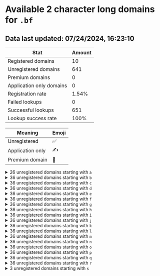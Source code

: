 # Available 2 character long domains for `.bf`

## Data last updated: 07/24/2024, 16:23:10

|Stat|Amount|
|--|--|
|Registered domains|10|
|Unregistered domains|641|
|Premium domains|0|
|Application only domains|0|
|Registration rate|1.54%|
|Failed lookups|0|
|Successful lookups|651|
|Lookup success rate|100%|


|Meaning|Emoji|
|--|--|
|Unregistered|:white_check_mark:|
|Application only|:writing_hand:|
|Premium domain|:gem:|

<details>
<summary>26 unregistered domains starting with <bold><code>a</code></bold></summary>

|Type|Domain|
|--|--|
|:white_check_mark:|`a0.bf`|
|:white_check_mark:|`a1.bf`|
|:white_check_mark:|`a2.bf`|
|:white_check_mark:|`a3.bf`|
|:white_check_mark:|`a4.bf`|
|:white_check_mark:|`a5.bf`|
|:white_check_mark:|`a6.bf`|
|:white_check_mark:|`a7.bf`|
|:white_check_mark:|`a8.bf`|
|:white_check_mark:|`a9.bf`|
|:white_check_mark:|`ak.bf`|
|:white_check_mark:|`al.bf`|
|:white_check_mark:|`am.bf`|
|:white_check_mark:|`an.bf`|
|:white_check_mark:|`ao.bf`|
|:white_check_mark:|`ap.bf`|
|:white_check_mark:|`aq.bf`|
|:white_check_mark:|`ar.bf`|
|:white_check_mark:|`as.bf`|
|:white_check_mark:|`at.bf`|
|:white_check_mark:|`au.bf`|
|:white_check_mark:|`av.bf`|
|:white_check_mark:|`aw.bf`|
|:white_check_mark:|`ax.bf`|
|:white_check_mark:|`ay.bf`|
|:white_check_mark:|`az.bf`|
</details>
<details>
<summary>36 unregistered domains starting with <bold><code>b</code></bold></summary>

|Type|Domain|
|--|--|
|:white_check_mark:|`b0.bf`|
|:white_check_mark:|`b1.bf`|
|:white_check_mark:|`b2.bf`|
|:white_check_mark:|`b3.bf`|
|:white_check_mark:|`b4.bf`|
|:white_check_mark:|`b5.bf`|
|:white_check_mark:|`b6.bf`|
|:white_check_mark:|`b7.bf`|
|:white_check_mark:|`b8.bf`|
|:white_check_mark:|`b9.bf`|
|:white_check_mark:|`ba.bf`|
|:white_check_mark:|`bb.bf`|
|:white_check_mark:|`bc.bf`|
|:white_check_mark:|`bd.bf`|
|:white_check_mark:|`be.bf`|
|:white_check_mark:|`bf.bf`|
|:white_check_mark:|`bg.bf`|
|:white_check_mark:|`bh.bf`|
|:white_check_mark:|`bi.bf`|
|:white_check_mark:|`bj.bf`|
|:white_check_mark:|`bk.bf`|
|:white_check_mark:|`bl.bf`|
|:white_check_mark:|`bm.bf`|
|:white_check_mark:|`bn.bf`|
|:white_check_mark:|`bo.bf`|
|:white_check_mark:|`bp.bf`|
|:white_check_mark:|`bq.bf`|
|:white_check_mark:|`br.bf`|
|:white_check_mark:|`bs.bf`|
|:white_check_mark:|`bt.bf`|
|:white_check_mark:|`bu.bf`|
|:white_check_mark:|`bv.bf`|
|:white_check_mark:|`bw.bf`|
|:white_check_mark:|`bx.bf`|
|:white_check_mark:|`by.bf`|
|:white_check_mark:|`bz.bf`|
</details>
<details>
<summary>36 unregistered domains starting with <bold><code>c</code></bold></summary>

|Type|Domain|
|--|--|
|:white_check_mark:|`c0.bf`|
|:white_check_mark:|`c1.bf`|
|:white_check_mark:|`c2.bf`|
|:white_check_mark:|`c3.bf`|
|:white_check_mark:|`c4.bf`|
|:white_check_mark:|`c5.bf`|
|:white_check_mark:|`c6.bf`|
|:white_check_mark:|`c7.bf`|
|:white_check_mark:|`c8.bf`|
|:white_check_mark:|`c9.bf`|
|:white_check_mark:|`ca.bf`|
|:white_check_mark:|`cb.bf`|
|:white_check_mark:|`cc.bf`|
|:white_check_mark:|`cd.bf`|
|:white_check_mark:|`ce.bf`|
|:white_check_mark:|`cf.bf`|
|:white_check_mark:|`cg.bf`|
|:white_check_mark:|`ch.bf`|
|:white_check_mark:|`ci.bf`|
|:white_check_mark:|`cj.bf`|
|:white_check_mark:|`ck.bf`|
|:white_check_mark:|`cl.bf`|
|:white_check_mark:|`cm.bf`|
|:white_check_mark:|`cn.bf`|
|:white_check_mark:|`co.bf`|
|:white_check_mark:|`cp.bf`|
|:white_check_mark:|`cq.bf`|
|:white_check_mark:|`cr.bf`|
|:white_check_mark:|`cs.bf`|
|:white_check_mark:|`ct.bf`|
|:white_check_mark:|`cu.bf`|
|:white_check_mark:|`cv.bf`|
|:white_check_mark:|`cw.bf`|
|:white_check_mark:|`cx.bf`|
|:white_check_mark:|`cy.bf`|
|:white_check_mark:|`cz.bf`|
</details>
<details>
<summary>36 unregistered domains starting with <bold><code>d</code></bold></summary>

|Type|Domain|
|--|--|
|:white_check_mark:|`d0.bf`|
|:white_check_mark:|`d1.bf`|
|:white_check_mark:|`d2.bf`|
|:white_check_mark:|`d3.bf`|
|:white_check_mark:|`d4.bf`|
|:white_check_mark:|`d5.bf`|
|:white_check_mark:|`d6.bf`|
|:white_check_mark:|`d7.bf`|
|:white_check_mark:|`d8.bf`|
|:white_check_mark:|`d9.bf`|
|:white_check_mark:|`da.bf`|
|:white_check_mark:|`db.bf`|
|:white_check_mark:|`dc.bf`|
|:white_check_mark:|`dd.bf`|
|:white_check_mark:|`de.bf`|
|:white_check_mark:|`df.bf`|
|:white_check_mark:|`dg.bf`|
|:white_check_mark:|`dh.bf`|
|:white_check_mark:|`di.bf`|
|:white_check_mark:|`dj.bf`|
|:white_check_mark:|`dk.bf`|
|:white_check_mark:|`dl.bf`|
|:white_check_mark:|`dm.bf`|
|:white_check_mark:|`dn.bf`|
|:white_check_mark:|`do.bf`|
|:white_check_mark:|`dp.bf`|
|:white_check_mark:|`dq.bf`|
|:white_check_mark:|`dr.bf`|
|:white_check_mark:|`ds.bf`|
|:white_check_mark:|`dt.bf`|
|:white_check_mark:|`du.bf`|
|:white_check_mark:|`dv.bf`|
|:white_check_mark:|`dw.bf`|
|:white_check_mark:|`dx.bf`|
|:white_check_mark:|`dy.bf`|
|:white_check_mark:|`dz.bf`|
</details>
<details>
<summary>36 unregistered domains starting with <bold><code>e</code></bold></summary>

|Type|Domain|
|--|--|
|:white_check_mark:|`e0.bf`|
|:white_check_mark:|`e1.bf`|
|:white_check_mark:|`e2.bf`|
|:white_check_mark:|`e3.bf`|
|:white_check_mark:|`e4.bf`|
|:white_check_mark:|`e5.bf`|
|:white_check_mark:|`e6.bf`|
|:white_check_mark:|`e7.bf`|
|:white_check_mark:|`e8.bf`|
|:white_check_mark:|`e9.bf`|
|:white_check_mark:|`ea.bf`|
|:white_check_mark:|`eb.bf`|
|:white_check_mark:|`ec.bf`|
|:white_check_mark:|`ed.bf`|
|:white_check_mark:|`ee.bf`|
|:white_check_mark:|`ef.bf`|
|:white_check_mark:|`eg.bf`|
|:white_check_mark:|`eh.bf`|
|:white_check_mark:|`ei.bf`|
|:white_check_mark:|`ej.bf`|
|:white_check_mark:|`ek.bf`|
|:white_check_mark:|`el.bf`|
|:white_check_mark:|`em.bf`|
|:white_check_mark:|`en.bf`|
|:white_check_mark:|`eo.bf`|
|:white_check_mark:|`ep.bf`|
|:white_check_mark:|`eq.bf`|
|:white_check_mark:|`er.bf`|
|:white_check_mark:|`es.bf`|
|:white_check_mark:|`et.bf`|
|:white_check_mark:|`eu.bf`|
|:white_check_mark:|`ev.bf`|
|:white_check_mark:|`ew.bf`|
|:white_check_mark:|`ex.bf`|
|:white_check_mark:|`ey.bf`|
|:white_check_mark:|`ez.bf`|
</details>
<details>
<summary>36 unregistered domains starting with <bold><code>f</code></bold></summary>

|Type|Domain|
|--|--|
|:white_check_mark:|`f0.bf`|
|:white_check_mark:|`f1.bf`|
|:white_check_mark:|`f2.bf`|
|:white_check_mark:|`f3.bf`|
|:white_check_mark:|`f4.bf`|
|:white_check_mark:|`f5.bf`|
|:white_check_mark:|`f6.bf`|
|:white_check_mark:|`f7.bf`|
|:white_check_mark:|`f8.bf`|
|:white_check_mark:|`f9.bf`|
|:white_check_mark:|`fa.bf`|
|:white_check_mark:|`fb.bf`|
|:white_check_mark:|`fc.bf`|
|:white_check_mark:|`fd.bf`|
|:white_check_mark:|`fe.bf`|
|:white_check_mark:|`ff.bf`|
|:white_check_mark:|`fg.bf`|
|:white_check_mark:|`fh.bf`|
|:white_check_mark:|`fi.bf`|
|:white_check_mark:|`fj.bf`|
|:white_check_mark:|`fk.bf`|
|:white_check_mark:|`fl.bf`|
|:white_check_mark:|`fm.bf`|
|:white_check_mark:|`fn.bf`|
|:white_check_mark:|`fo.bf`|
|:white_check_mark:|`fp.bf`|
|:white_check_mark:|`fq.bf`|
|:white_check_mark:|`fr.bf`|
|:white_check_mark:|`fs.bf`|
|:white_check_mark:|`ft.bf`|
|:white_check_mark:|`fu.bf`|
|:white_check_mark:|`fv.bf`|
|:white_check_mark:|`fw.bf`|
|:white_check_mark:|`fx.bf`|
|:white_check_mark:|`fy.bf`|
|:white_check_mark:|`fz.bf`|
</details>
<details>
<summary>36 unregistered domains starting with <bold><code>g</code></bold></summary>

|Type|Domain|
|--|--|
|:white_check_mark:|`g0.bf`|
|:white_check_mark:|`g1.bf`|
|:white_check_mark:|`g2.bf`|
|:white_check_mark:|`g3.bf`|
|:white_check_mark:|`g4.bf`|
|:white_check_mark:|`g5.bf`|
|:white_check_mark:|`g6.bf`|
|:white_check_mark:|`g7.bf`|
|:white_check_mark:|`g8.bf`|
|:white_check_mark:|`g9.bf`|
|:white_check_mark:|`ga.bf`|
|:white_check_mark:|`gb.bf`|
|:white_check_mark:|`gc.bf`|
|:white_check_mark:|`gd.bf`|
|:white_check_mark:|`ge.bf`|
|:white_check_mark:|`gf.bf`|
|:white_check_mark:|`gg.bf`|
|:white_check_mark:|`gh.bf`|
|:white_check_mark:|`gi.bf`|
|:white_check_mark:|`gj.bf`|
|:white_check_mark:|`gk.bf`|
|:white_check_mark:|`gl.bf`|
|:white_check_mark:|`gm.bf`|
|:white_check_mark:|`gn.bf`|
|:white_check_mark:|`go.bf`|
|:white_check_mark:|`gp.bf`|
|:white_check_mark:|`gq.bf`|
|:white_check_mark:|`gr.bf`|
|:white_check_mark:|`gs.bf`|
|:white_check_mark:|`gt.bf`|
|:white_check_mark:|`gu.bf`|
|:white_check_mark:|`gv.bf`|
|:white_check_mark:|`gw.bf`|
|:white_check_mark:|`gx.bf`|
|:white_check_mark:|`gy.bf`|
|:white_check_mark:|`gz.bf`|
</details>
<details>
<summary>36 unregistered domains starting with <bold><code>h</code></bold></summary>

|Type|Domain|
|--|--|
|:white_check_mark:|`h0.bf`|
|:white_check_mark:|`h1.bf`|
|:white_check_mark:|`h2.bf`|
|:white_check_mark:|`h3.bf`|
|:white_check_mark:|`h4.bf`|
|:white_check_mark:|`h5.bf`|
|:white_check_mark:|`h6.bf`|
|:white_check_mark:|`h7.bf`|
|:white_check_mark:|`h8.bf`|
|:white_check_mark:|`h9.bf`|
|:white_check_mark:|`ha.bf`|
|:white_check_mark:|`hb.bf`|
|:white_check_mark:|`hc.bf`|
|:white_check_mark:|`hd.bf`|
|:white_check_mark:|`he.bf`|
|:white_check_mark:|`hf.bf`|
|:white_check_mark:|`hg.bf`|
|:white_check_mark:|`hh.bf`|
|:white_check_mark:|`hi.bf`|
|:white_check_mark:|`hj.bf`|
|:white_check_mark:|`hk.bf`|
|:white_check_mark:|`hl.bf`|
|:white_check_mark:|`hm.bf`|
|:white_check_mark:|`hn.bf`|
|:white_check_mark:|`ho.bf`|
|:white_check_mark:|`hp.bf`|
|:white_check_mark:|`hq.bf`|
|:white_check_mark:|`hr.bf`|
|:white_check_mark:|`hs.bf`|
|:white_check_mark:|`ht.bf`|
|:white_check_mark:|`hu.bf`|
|:white_check_mark:|`hv.bf`|
|:white_check_mark:|`hw.bf`|
|:white_check_mark:|`hx.bf`|
|:white_check_mark:|`hy.bf`|
|:white_check_mark:|`hz.bf`|
</details>
<details>
<summary>36 unregistered domains starting with <bold><code>i</code></bold></summary>

|Type|Domain|
|--|--|
|:white_check_mark:|`i0.bf`|
|:white_check_mark:|`i1.bf`|
|:white_check_mark:|`i2.bf`|
|:white_check_mark:|`i3.bf`|
|:white_check_mark:|`i4.bf`|
|:white_check_mark:|`i5.bf`|
|:white_check_mark:|`i6.bf`|
|:white_check_mark:|`i7.bf`|
|:white_check_mark:|`i8.bf`|
|:white_check_mark:|`i9.bf`|
|:white_check_mark:|`ia.bf`|
|:white_check_mark:|`ib.bf`|
|:white_check_mark:|`ic.bf`|
|:white_check_mark:|`id.bf`|
|:white_check_mark:|`ie.bf`|
|:white_check_mark:|`if.bf`|
|:white_check_mark:|`ig.bf`|
|:white_check_mark:|`ih.bf`|
|:white_check_mark:|`ii.bf`|
|:white_check_mark:|`ij.bf`|
|:white_check_mark:|`ik.bf`|
|:white_check_mark:|`il.bf`|
|:white_check_mark:|`im.bf`|
|:white_check_mark:|`in.bf`|
|:white_check_mark:|`io.bf`|
|:white_check_mark:|`ip.bf`|
|:white_check_mark:|`iq.bf`|
|:white_check_mark:|`ir.bf`|
|:white_check_mark:|`is.bf`|
|:white_check_mark:|`it.bf`|
|:white_check_mark:|`iu.bf`|
|:white_check_mark:|`iv.bf`|
|:white_check_mark:|`iw.bf`|
|:white_check_mark:|`ix.bf`|
|:white_check_mark:|`iy.bf`|
|:white_check_mark:|`iz.bf`|
</details>
<details>
<summary>36 unregistered domains starting with <bold><code>j</code></bold></summary>

|Type|Domain|
|--|--|
|:white_check_mark:|`j0.bf`|
|:white_check_mark:|`j1.bf`|
|:white_check_mark:|`j2.bf`|
|:white_check_mark:|`j3.bf`|
|:white_check_mark:|`j4.bf`|
|:white_check_mark:|`j5.bf`|
|:white_check_mark:|`j6.bf`|
|:white_check_mark:|`j7.bf`|
|:white_check_mark:|`j8.bf`|
|:white_check_mark:|`j9.bf`|
|:white_check_mark:|`ja.bf`|
|:white_check_mark:|`jb.bf`|
|:white_check_mark:|`jc.bf`|
|:white_check_mark:|`jd.bf`|
|:white_check_mark:|`je.bf`|
|:white_check_mark:|`jf.bf`|
|:white_check_mark:|`jg.bf`|
|:white_check_mark:|`jh.bf`|
|:white_check_mark:|`ji.bf`|
|:white_check_mark:|`jj.bf`|
|:white_check_mark:|`jk.bf`|
|:white_check_mark:|`jl.bf`|
|:white_check_mark:|`jm.bf`|
|:white_check_mark:|`jn.bf`|
|:white_check_mark:|`jo.bf`|
|:white_check_mark:|`jp.bf`|
|:white_check_mark:|`jq.bf`|
|:white_check_mark:|`jr.bf`|
|:white_check_mark:|`js.bf`|
|:white_check_mark:|`jt.bf`|
|:white_check_mark:|`ju.bf`|
|:white_check_mark:|`jv.bf`|
|:white_check_mark:|`jw.bf`|
|:white_check_mark:|`jx.bf`|
|:white_check_mark:|`jy.bf`|
|:white_check_mark:|`jz.bf`|
</details>
<details>
<summary>36 unregistered domains starting with <bold><code>k</code></bold></summary>

|Type|Domain|
|--|--|
|:white_check_mark:|`k0.bf`|
|:white_check_mark:|`k1.bf`|
|:white_check_mark:|`k2.bf`|
|:white_check_mark:|`k3.bf`|
|:white_check_mark:|`k4.bf`|
|:white_check_mark:|`k5.bf`|
|:white_check_mark:|`k6.bf`|
|:white_check_mark:|`k7.bf`|
|:white_check_mark:|`k8.bf`|
|:white_check_mark:|`k9.bf`|
|:white_check_mark:|`ka.bf`|
|:white_check_mark:|`kb.bf`|
|:white_check_mark:|`kc.bf`|
|:white_check_mark:|`kd.bf`|
|:white_check_mark:|`ke.bf`|
|:white_check_mark:|`kf.bf`|
|:white_check_mark:|`kg.bf`|
|:white_check_mark:|`kh.bf`|
|:white_check_mark:|`ki.bf`|
|:white_check_mark:|`kj.bf`|
|:white_check_mark:|`kk.bf`|
|:white_check_mark:|`kl.bf`|
|:white_check_mark:|`km.bf`|
|:white_check_mark:|`kn.bf`|
|:white_check_mark:|`ko.bf`|
|:white_check_mark:|`kp.bf`|
|:white_check_mark:|`kq.bf`|
|:white_check_mark:|`kr.bf`|
|:white_check_mark:|`ks.bf`|
|:white_check_mark:|`kt.bf`|
|:white_check_mark:|`ku.bf`|
|:white_check_mark:|`kv.bf`|
|:white_check_mark:|`kw.bf`|
|:white_check_mark:|`kx.bf`|
|:white_check_mark:|`ky.bf`|
|:white_check_mark:|`kz.bf`|
</details>
<details>
<summary>36 unregistered domains starting with <bold><code>l</code></bold></summary>

|Type|Domain|
|--|--|
|:white_check_mark:|`l0.bf`|
|:white_check_mark:|`l1.bf`|
|:white_check_mark:|`l2.bf`|
|:white_check_mark:|`l3.bf`|
|:white_check_mark:|`l4.bf`|
|:white_check_mark:|`l5.bf`|
|:white_check_mark:|`l6.bf`|
|:white_check_mark:|`l7.bf`|
|:white_check_mark:|`l8.bf`|
|:white_check_mark:|`l9.bf`|
|:white_check_mark:|`la.bf`|
|:white_check_mark:|`lb.bf`|
|:white_check_mark:|`lc.bf`|
|:white_check_mark:|`ld.bf`|
|:white_check_mark:|`le.bf`|
|:white_check_mark:|`lf.bf`|
|:white_check_mark:|`lg.bf`|
|:white_check_mark:|`lh.bf`|
|:white_check_mark:|`li.bf`|
|:white_check_mark:|`lj.bf`|
|:white_check_mark:|`lk.bf`|
|:white_check_mark:|`ll.bf`|
|:white_check_mark:|`lm.bf`|
|:white_check_mark:|`ln.bf`|
|:white_check_mark:|`lo.bf`|
|:white_check_mark:|`lp.bf`|
|:white_check_mark:|`lq.bf`|
|:white_check_mark:|`lr.bf`|
|:white_check_mark:|`ls.bf`|
|:white_check_mark:|`lt.bf`|
|:white_check_mark:|`lu.bf`|
|:white_check_mark:|`lv.bf`|
|:white_check_mark:|`lw.bf`|
|:white_check_mark:|`lx.bf`|
|:white_check_mark:|`ly.bf`|
|:white_check_mark:|`lz.bf`|
</details>
<details>
<summary>36 unregistered domains starting with <bold><code>m</code></bold></summary>

|Type|Domain|
|--|--|
|:white_check_mark:|`m0.bf`|
|:white_check_mark:|`m1.bf`|
|:white_check_mark:|`m2.bf`|
|:white_check_mark:|`m3.bf`|
|:white_check_mark:|`m4.bf`|
|:white_check_mark:|`m5.bf`|
|:white_check_mark:|`m6.bf`|
|:white_check_mark:|`m7.bf`|
|:white_check_mark:|`m8.bf`|
|:white_check_mark:|`m9.bf`|
|:white_check_mark:|`ma.bf`|
|:white_check_mark:|`mb.bf`|
|:white_check_mark:|`mc.bf`|
|:white_check_mark:|`md.bf`|
|:white_check_mark:|`me.bf`|
|:white_check_mark:|`mf.bf`|
|:white_check_mark:|`mg.bf`|
|:white_check_mark:|`mh.bf`|
|:white_check_mark:|`mi.bf`|
|:white_check_mark:|`mj.bf`|
|:white_check_mark:|`mk.bf`|
|:white_check_mark:|`ml.bf`|
|:white_check_mark:|`mm.bf`|
|:white_check_mark:|`mn.bf`|
|:white_check_mark:|`mo.bf`|
|:white_check_mark:|`mp.bf`|
|:white_check_mark:|`mq.bf`|
|:white_check_mark:|`mr.bf`|
|:white_check_mark:|`ms.bf`|
|:white_check_mark:|`mt.bf`|
|:white_check_mark:|`mu.bf`|
|:white_check_mark:|`mv.bf`|
|:white_check_mark:|`mw.bf`|
|:white_check_mark:|`mx.bf`|
|:white_check_mark:|`my.bf`|
|:white_check_mark:|`mz.bf`|
</details>
<details>
<summary>36 unregistered domains starting with <bold><code>n</code></bold></summary>

|Type|Domain|
|--|--|
|:white_check_mark:|`n0.bf`|
|:white_check_mark:|`n1.bf`|
|:white_check_mark:|`n2.bf`|
|:white_check_mark:|`n3.bf`|
|:white_check_mark:|`n4.bf`|
|:white_check_mark:|`n5.bf`|
|:white_check_mark:|`n6.bf`|
|:white_check_mark:|`n7.bf`|
|:white_check_mark:|`n8.bf`|
|:white_check_mark:|`n9.bf`|
|:white_check_mark:|`na.bf`|
|:white_check_mark:|`nb.bf`|
|:white_check_mark:|`nc.bf`|
|:white_check_mark:|`nd.bf`|
|:white_check_mark:|`ne.bf`|
|:white_check_mark:|`nf.bf`|
|:white_check_mark:|`ng.bf`|
|:white_check_mark:|`nh.bf`|
|:white_check_mark:|`ni.bf`|
|:white_check_mark:|`nj.bf`|
|:white_check_mark:|`nk.bf`|
|:white_check_mark:|`nl.bf`|
|:white_check_mark:|`nm.bf`|
|:white_check_mark:|`nn.bf`|
|:white_check_mark:|`no.bf`|
|:white_check_mark:|`np.bf`|
|:white_check_mark:|`nq.bf`|
|:white_check_mark:|`nr.bf`|
|:white_check_mark:|`ns.bf`|
|:white_check_mark:|`nt.bf`|
|:white_check_mark:|`nu.bf`|
|:white_check_mark:|`nv.bf`|
|:white_check_mark:|`nw.bf`|
|:white_check_mark:|`nx.bf`|
|:white_check_mark:|`ny.bf`|
|:white_check_mark:|`nz.bf`|
</details>
<details>
<summary>36 unregistered domains starting with <bold><code>o</code></bold></summary>

|Type|Domain|
|--|--|
|:white_check_mark:|`o0.bf`|
|:white_check_mark:|`o1.bf`|
|:white_check_mark:|`o2.bf`|
|:white_check_mark:|`o3.bf`|
|:white_check_mark:|`o4.bf`|
|:white_check_mark:|`o5.bf`|
|:white_check_mark:|`o6.bf`|
|:white_check_mark:|`o7.bf`|
|:white_check_mark:|`o8.bf`|
|:white_check_mark:|`o9.bf`|
|:white_check_mark:|`oa.bf`|
|:white_check_mark:|`ob.bf`|
|:white_check_mark:|`oc.bf`|
|:white_check_mark:|`od.bf`|
|:white_check_mark:|`oe.bf`|
|:white_check_mark:|`of.bf`|
|:white_check_mark:|`og.bf`|
|:white_check_mark:|`oh.bf`|
|:white_check_mark:|`oi.bf`|
|:white_check_mark:|`oj.bf`|
|:white_check_mark:|`ok.bf`|
|:white_check_mark:|`ol.bf`|
|:white_check_mark:|`om.bf`|
|:white_check_mark:|`on.bf`|
|:white_check_mark:|`oo.bf`|
|:white_check_mark:|`op.bf`|
|:white_check_mark:|`oq.bf`|
|:white_check_mark:|`or.bf`|
|:white_check_mark:|`os.bf`|
|:white_check_mark:|`ot.bf`|
|:white_check_mark:|`ou.bf`|
|:white_check_mark:|`ov.bf`|
|:white_check_mark:|`ow.bf`|
|:white_check_mark:|`ox.bf`|
|:white_check_mark:|`oy.bf`|
|:white_check_mark:|`oz.bf`|
</details>
<details>
<summary>36 unregistered domains starting with <bold><code>p</code></bold></summary>

|Type|Domain|
|--|--|
|:white_check_mark:|`p0.bf`|
|:white_check_mark:|`p1.bf`|
|:white_check_mark:|`p2.bf`|
|:white_check_mark:|`p3.bf`|
|:white_check_mark:|`p4.bf`|
|:white_check_mark:|`p5.bf`|
|:white_check_mark:|`p6.bf`|
|:white_check_mark:|`p7.bf`|
|:white_check_mark:|`p8.bf`|
|:white_check_mark:|`p9.bf`|
|:white_check_mark:|`pa.bf`|
|:white_check_mark:|`pb.bf`|
|:white_check_mark:|`pc.bf`|
|:white_check_mark:|`pd.bf`|
|:white_check_mark:|`pe.bf`|
|:white_check_mark:|`pf.bf`|
|:white_check_mark:|`pg.bf`|
|:white_check_mark:|`ph.bf`|
|:white_check_mark:|`pi.bf`|
|:white_check_mark:|`pj.bf`|
|:white_check_mark:|`pk.bf`|
|:white_check_mark:|`pl.bf`|
|:white_check_mark:|`pm.bf`|
|:white_check_mark:|`pn.bf`|
|:white_check_mark:|`po.bf`|
|:white_check_mark:|`pp.bf`|
|:white_check_mark:|`pq.bf`|
|:white_check_mark:|`pr.bf`|
|:white_check_mark:|`ps.bf`|
|:white_check_mark:|`pt.bf`|
|:white_check_mark:|`pu.bf`|
|:white_check_mark:|`pv.bf`|
|:white_check_mark:|`pw.bf`|
|:white_check_mark:|`px.bf`|
|:white_check_mark:|`py.bf`|
|:white_check_mark:|`pz.bf`|
</details>
<details>
<summary>36 unregistered domains starting with <bold><code>q</code></bold></summary>

|Type|Domain|
|--|--|
|:white_check_mark:|`q0.bf`|
|:white_check_mark:|`q1.bf`|
|:white_check_mark:|`q2.bf`|
|:white_check_mark:|`q3.bf`|
|:white_check_mark:|`q4.bf`|
|:white_check_mark:|`q5.bf`|
|:white_check_mark:|`q6.bf`|
|:white_check_mark:|`q7.bf`|
|:white_check_mark:|`q8.bf`|
|:white_check_mark:|`q9.bf`|
|:white_check_mark:|`qa.bf`|
|:white_check_mark:|`qb.bf`|
|:white_check_mark:|`qc.bf`|
|:white_check_mark:|`qd.bf`|
|:white_check_mark:|`qe.bf`|
|:white_check_mark:|`qf.bf`|
|:white_check_mark:|`qg.bf`|
|:white_check_mark:|`qh.bf`|
|:white_check_mark:|`qi.bf`|
|:white_check_mark:|`qj.bf`|
|:white_check_mark:|`qk.bf`|
|:white_check_mark:|`ql.bf`|
|:white_check_mark:|`qm.bf`|
|:white_check_mark:|`qn.bf`|
|:white_check_mark:|`qo.bf`|
|:white_check_mark:|`qp.bf`|
|:white_check_mark:|`qq.bf`|
|:white_check_mark:|`qr.bf`|
|:white_check_mark:|`qs.bf`|
|:white_check_mark:|`qt.bf`|
|:white_check_mark:|`qu.bf`|
|:white_check_mark:|`qv.bf`|
|:white_check_mark:|`qw.bf`|
|:white_check_mark:|`qx.bf`|
|:white_check_mark:|`qy.bf`|
|:white_check_mark:|`qz.bf`|
</details>
<details>
<summary>36 unregistered domains starting with <bold><code>r</code></bold></summary>

|Type|Domain|
|--|--|
|:white_check_mark:|`r0.bf`|
|:white_check_mark:|`r1.bf`|
|:white_check_mark:|`r2.bf`|
|:white_check_mark:|`r3.bf`|
|:white_check_mark:|`r4.bf`|
|:white_check_mark:|`r5.bf`|
|:white_check_mark:|`r6.bf`|
|:white_check_mark:|`r7.bf`|
|:white_check_mark:|`r8.bf`|
|:white_check_mark:|`r9.bf`|
|:white_check_mark:|`ra.bf`|
|:white_check_mark:|`rb.bf`|
|:white_check_mark:|`rc.bf`|
|:white_check_mark:|`rd.bf`|
|:white_check_mark:|`re.bf`|
|:white_check_mark:|`rf.bf`|
|:white_check_mark:|`rg.bf`|
|:white_check_mark:|`rh.bf`|
|:white_check_mark:|`ri.bf`|
|:white_check_mark:|`rj.bf`|
|:white_check_mark:|`rk.bf`|
|:white_check_mark:|`rl.bf`|
|:white_check_mark:|`rm.bf`|
|:white_check_mark:|`rn.bf`|
|:white_check_mark:|`ro.bf`|
|:white_check_mark:|`rp.bf`|
|:white_check_mark:|`rq.bf`|
|:white_check_mark:|`rr.bf`|
|:white_check_mark:|`rs.bf`|
|:white_check_mark:|`rt.bf`|
|:white_check_mark:|`ru.bf`|
|:white_check_mark:|`rv.bf`|
|:white_check_mark:|`rw.bf`|
|:white_check_mark:|`rx.bf`|
|:white_check_mark:|`ry.bf`|
|:white_check_mark:|`rz.bf`|
</details>
<details>
<summary>3 unregistered domains starting with <bold><code>s</code></bold></summary>

|Type|Domain|
|--|--|
|:white_check_mark:|`sa.bf`|
|:white_check_mark:|`sb.bf`|
|:white_check_mark:|`sc.bf`|
</details>